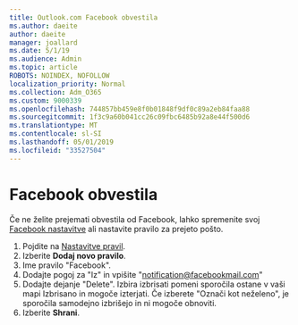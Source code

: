 ```yaml
---
title: Outlook.com Facebook obvestila
ms.author: daeite
author: daeite
manager: joallard
ms.date: 5/1/19
ms.audience: Admin
ms.topic: article
ROBOTS: NOINDEX, NOFOLLOW
localization_priority: Normal
ms.collection: Adm_O365
ms.custom: 9000339
ms.openlocfilehash: 744857bb459e8f0b01848f9df0c89a2eb84faa88
ms.sourcegitcommit: 1f3c9a60b041cc26c09fbc6485b92a8e44f500d6
ms.translationtype: MT
ms.contentlocale: sl-SI
ms.lasthandoff: 05/01/2019
ms.locfileid: "33527504"
---
```

# <a name="facebook-notifications"></a>Facebook obvestila

Če ne želite prejemati obvestila od Facebook, lahko spremenite svoj [Facebook nastavitve](https://www.facebook.com/settings?tab=notifications) ali nastavite pravilo za prejeto pošto.

1. Pojdite na [Nastavitve pravil](https://outlook.live.com/mail/options/mail/rules/inboxRules).
1. Izberite **Dodaj novo pravilo**.
1. Ime pravilo "Facebook".
1. Dodajte pogoj za "Iz" in vpišite "notification@facebookmail.com"
1. Dodajte dejanje "Delete". Izbira izbrisati pomeni sporočila ostane v vaši mapi Izbrisano in mogoče izterjati. Če izberete "Označi kot neželeno", je sporočila samodejno izbrišejo in ni mogoče obnoviti.
1. Izberite **Shrani**.